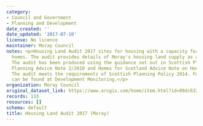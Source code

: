 ```yaml
---
category:
- Council and Government
- Planning and Development
date_created: ''
date_updated: '2017-07-10'
license: No licence
maintainer: Moray Council
notes: <p>Housing Land Audit 2017 sites for housing with a capacity for 4 or more
  homes. The audit provides details of Moray's housing land supply as at January 2017.
  The audit has been produced using the guidance set out in Scottish Planning Policy,
  Planning Advice Note 2/2010 and Homes for Scotland Advice Note on Housing Land Audits.
  The audit meets the requirements of Scottish Planning Policy 2014. Further information
  can be found at Development Monitoring.</p>
organization: Moray Council
original_dataset_link: https://www.arcgis.com/home/item.html?id=89dc6334d385499394d60066627b3dc6
records: 133
resources: []
schema: default
title: Housing Land Audit 2017 (Moray)
---
```

